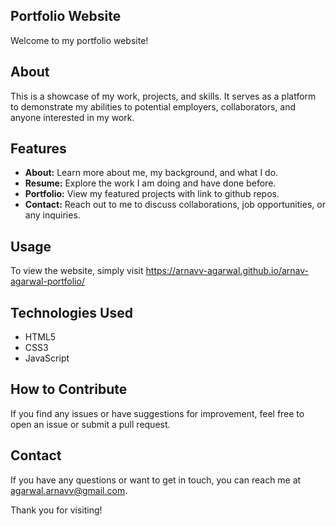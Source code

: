 ## Portfolio Website

Welcome to my portfolio website!

## About
This is a showcase of my work, projects, and skills. It serves as a platform to demonstrate my abilities to potential employers, collaborators, and anyone interested in my work.

## Features
- **About:** Learn more about me, my background, and what I do.
- **Resume:** Explore the work I am doing and have done before.
- **Portfolio:** View my featured projects with link to github repos.
- **Contact:** Reach out to me to discuss collaborations, job opportunities, or any inquiries.

## Usage
To view the website, simply visit https://arnavv-agarwal.github.io/arnav-agarwal-portfolio/

## Technologies Used
- HTML5
- CSS3
- JavaScript

## How to Contribute
If you find any issues or have suggestions for improvement, feel free to open an issue or submit a pull request.

## Contact
If you have any questions or want to get in touch, you can reach me at agarwal.arnavv@gmail.com.

Thank you for visiting!

